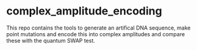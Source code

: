 # complex_amplitude_encoding
This repo contains the tools to generate an artifical DNA sequence, make point mutations and encode this into complex amplitudes and compare these with the quantum SWAP test.
